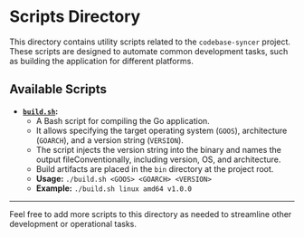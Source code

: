 # Scripts Directory

This directory contains utility scripts related to the `codebase-syncer` project. These scripts are designed to automate common development tasks, such as building the application for different platforms.

## Available Scripts

*   **[`build.sh`](scripts/build.sh:1):**
    *   A Bash script for compiling the Go application.
    *   It allows specifying the target operating system (`GOOS`), architecture (`GOARCH`), and a version string (`VERSION`).
    *   The script injects the version string into the binary and names the output fileConventionally, including version, OS, and architecture.
    *   Build artifacts are placed in the `bin` directory at the project root.
    *   **Usage:** `./build.sh <GOOS> <GOARCH> <VERSION>`
    *   **Example:** `./build.sh linux amd64 v1.0.0`

---

Feel free to add more scripts to this directory as needed to streamline other development or operational tasks.